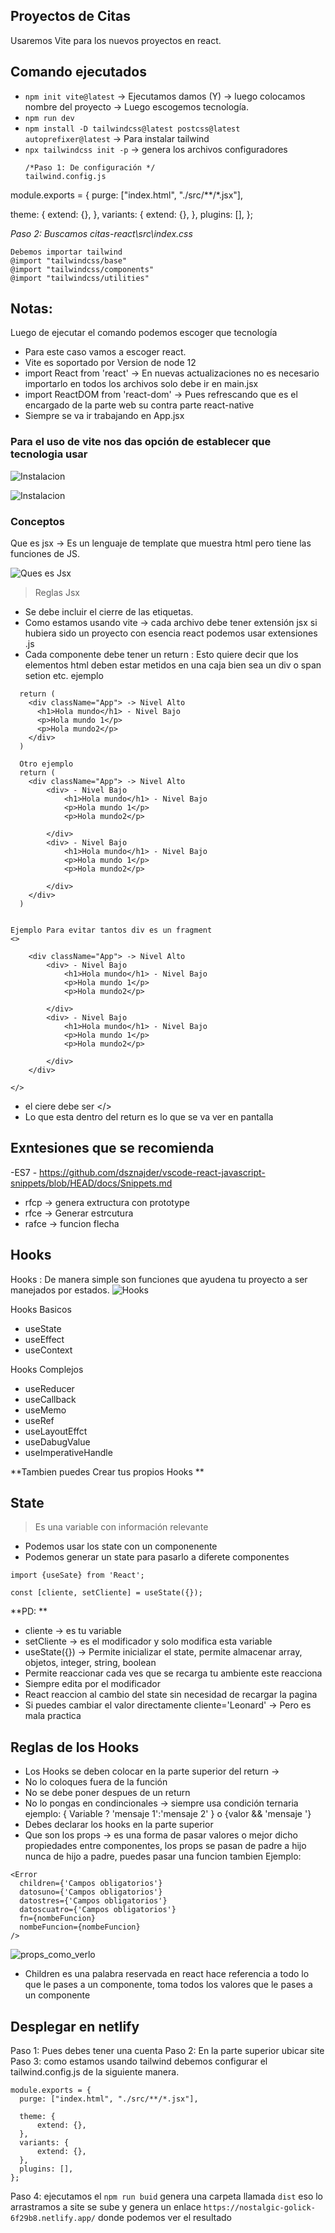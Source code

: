 ## Proyectos de Citas

Usaremos Vite para los nuevos proyectos en react. 


## Comando ejecutados 

- `npm init vite@latest` -> Ejecutamos damos (Y) -> luego colocamos nombre del proyecto -> Luego escogemos tecnología. 
- `npm run dev`
- `npm install -D tailwindcss@latest postcss@latest autoprefixer@latest` -> Para instalar tailwind 
- `npx tailwindcss init -p` -> genera los archivos configuradores 
  ```
  /*Paso 1: De configuración */
  tailwind.config.js
  
module.exports = {
  purge: ["index.html", "./src/**/*.jsx"],
  
  theme: {
      extend: {},
  },
  variants: {
      extend: {},
  },
  plugins: [],
};


*Paso 2: Buscamos citas-react\src\index.css*
```
Debemos importar tailwind 
@import "tailwindcss/base"
@import "tailwindcss/components"
@import "tailwindcss/utilities"
```
## Notas: 
Luego de ejecutar el comando podemos escoger que tecnología
- Para este caso vamos a escoger react. 
- Vite es soportado por Version de  node 12
- import React from 'react' -> En nuevas actualizaciones no es necesario importarlo en todos los archivos solo debe ir en main.jsx 
- import ReactDOM from 'react-dom' -> Pues refrescando que es el encargado de la parte web su contra parte react-native 
- Siempre se va ir trabajando en App.jsx 
### Para el uso de vite nos das opción de establecer que tecnologia usar 

![Instalacion](./info/Instalacion_vite.png)

![Instalacion](./info/Oprando.png)

### Conceptos 

Que es jsx -> Es un lenguaje de template que muestra html pero tiene las funciones de JS. 


![Ques es Jsx](./info/queJSX.jpeg)

> Reglas Jsx 
- Se debe incluir el cierre de las etiquetas. 
- Como estamos  usando vite -> cada archivo debe tener extensión jsx si hubiera sido un proyecto con esencia react podemos usar extensiones .js 
- Cada componente debe tener un return : Esto quiere decir que los elementos html deben estar metidos en una caja bien sea un div o span setion etc. ejemplo

```
  return (
    <div className="App"> -> Nivel Alto 
      <h1>Hola mundo</h1> - Nivel Bajo 
      <p>Hola mundo 1</p>
      <p>Hola mundo2</p>
    </div>
  )

  Otro ejemplo 
  return (
    <div className="App"> -> Nivel Alto 
        <div> - Nivel Bajo 
            <h1>Hola mundo</h1> - Nivel Bajo 
            <p>Hola mundo 1</p>
            <p>Hola mundo2</p>
        
        </div>
        <div> - Nivel Bajo 
            <h1>Hola mundo</h1> - Nivel Bajo 
            <p>Hola mundo 1</p>
            <p>Hola mundo2</p>
        
        </div>
    </div>
  )


Ejemplo Para evitar tantos div es un fragment 
<>

    <div className="App"> -> Nivel Alto 
        <div> - Nivel Bajo 
            <h1>Hola mundo</h1> - Nivel Bajo 
            <p>Hola mundo 1</p>
            <p>Hola mundo2</p>
        
        </div>
        <div> - Nivel Bajo 
            <h1>Hola mundo</h1> - Nivel Bajo 
            <p>Hola mundo 1</p>
            <p>Hola mundo2</p>
        
        </div>
    </div>

</>

```
- el ciere debe ser </>
- Lo que esta dentro del return es lo que se va ver en pantalla 

## Exntesiones que se recomienda 
-ES7 -  https://github.com/dsznajder/vscode-react-javascript-snippets/blob/HEAD/docs/Snippets.md
  - rfcp  -> genera extructura con prototype
  - rfce -> Generar estrcutura 
  - rafce -> funcion flecha 


## Hooks 

Hooks : De manera simple son funciones que ayudena tu proyecto a ser manejados por estados.
![Hooks](./info/Hooks.png)

Hooks Basicos
- useState
- useEffect 
- useContext

Hooks Complejos 
- useReducer
- useCallback
- useMemo
- useRef
- useLayoutEffct
- useDabugValue
- useImperativeHandle

**Tambien puedes Crear tus propios Hooks **


## State

> Es una variable con información relevante 
- Podemos usar los state con un componenente
- Podemos generar un state para pasarlo a diferete componentes 

```
import {useSate} from 'React';

const [cliente, setCliente] = useState({});

```
**PD: **
- cliente      -> es tu variable
- setCliente   -> es el modificador y solo modifica esta variable
- useState({}) -> Permite inicializar el state, permite almacenar array, objetos, integer, string, boolean
- Permite reaccionar cada ves que se recarga tu ambiente este reacciona
- Siempre edita por el modificador  
- React reaccion al cambio del state sin necesidad de recargar la pagina 
- Si puedes cambiar el valor directamente cliente='Leonard' -> Pero es mala practica

## Reglas de los Hooks 
- Los Hooks se deben colocar en la parte superior  del return -> 
- No lo coloques fuera de la función
- No se debe poner despues de un return 
- No lo pongas en condincionales ->  siempre usa condición ternaria  ejemplo: { Variable ? 'mensaje 1':'mensaje 2' }  o  {valor && 'mensaje '}
- Debes declarar los hooks en la parte superior 
- Que son los props ->  es una forma de pasar valores o mejor dicho propiedades entre componentes, los props se pasan de padre a hijo nunca de hijo a padre, puedes pasar una funcion tambien Ejemplo:
```
<Error 
  children={'Campos obligatorios'}
  datosuno={'Campos obligatorios'}
  datostres={'Campos obligatorios'}
  datoscuatro={'Campos obligatorios'}
  fn={nombeFuncion}
  nombeFuncion={nombeFuncion}
/>
```
![props_como_verlo](./info/props_como_verlo.png)

- Children es una palabra reservada en react hace referencia a todo lo que le pases a un componente, toma todos los valores que le pases a un componente

## Desplegar en netlify 

Paso 1: Pues debes tener una cuenta 
Paso 2: En la parte superior ubicar site 
Paso 3: como estamos usando tailwind debemos configurar el tailwind.config.js de la siguiente manera. 

```
module.exports = {
  purge: ["index.html", "./src/**/*.jsx"],
  
  theme: {
      extend: {},
  },
  variants: {
      extend: {},
  },
  plugins: [],
};
```

Paso 4: ejecutamos el `npm run buid` genera una carpeta llamada `dist` eso lo arrastramos a site se sube y genera un enlace `https://nostalgic-golick-6f29b8.netlify.app/` donde podemos ver el resultado 